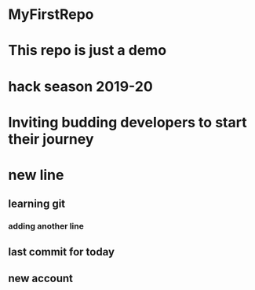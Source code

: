 # MyFirstRepo


# This repo is just a demo
# hack season 2019-20
# Inviting  budding developers to start their journey
# new line
## learning git
### adding another line  
## last commit for today
## new account
